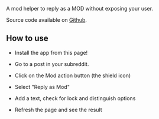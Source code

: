 A mod helper to reply as a MOD without exposing your user.

Source code available on [Github](https://github.com/timendum/devvit-voice-of-mods).

## How to use

- Install the app from this page!

- Go to a post in your subreddit.

- Click on the Mod action button (the shield icon)

- Select "Reply as Mod"

- Add a text, check for lock and distinguish options

- Refresh the page and see the result
